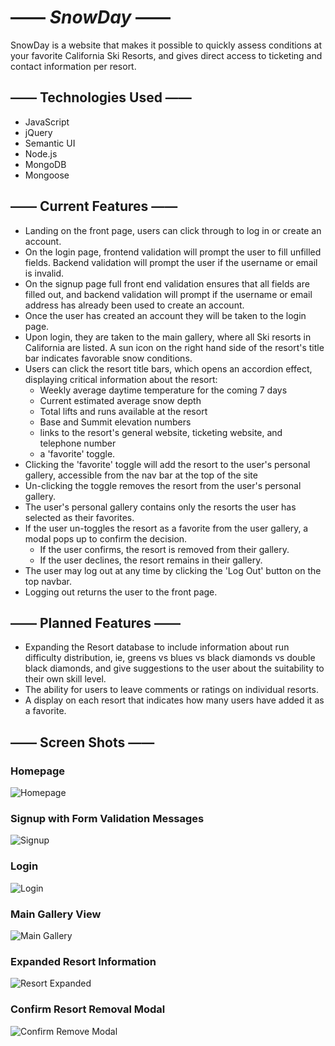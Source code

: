 # —— **_SnowDay_** ——

SnowDay is a website that makes it possible to quickly assess conditions at your favorite California Ski Resorts, and gives direct access to ticketing and contact information per resort.

## —— Technologies Used ——

- JavaScript
- jQuery
- Semantic UI
- Node.js
- MongoDB
- Mongoose

## —— Current Features ——

- Landing on the front page, users can click through to log in or create an account.
- On the login page, frontend validation will prompt the user to fill unfilled fields. Backend validation will prompt the user if the username or email is invalid.
- On the signup page full front end validation ensures that all fields are filled out, and backend validation will prompt if the username or email address has already been used to create an account.
- Once the user has created an account they will be taken to the login page.
- Upon login, they are taken to the main gallery, where all Ski resorts in California are listed. A sun icon on the right hand side of the resort's title bar indicates favorable snow conditions.
- Users can click the resort title bars, which opens an accordion effect, displaying critical information about the resort:
  - Weekly average daytime temperature for the coming 7 days
  - Current estimated average snow depth
  - Total lifts and runs available at the resort
  - Base and Summit elevation numbers
  - links to the resort's general website, ticketing website, and telephone number
  - a 'favorite' toggle.
- Clicking the 'favorite' toggle will add the resort to the user's personal gallery, accessible from the nav bar at the top of the site
- Un-clicking the toggle removes the resort from the user's personal gallery.
- The user's personal gallery contains only the resorts the user has selected as their favorites.
- If the user un-toggles the resort as a favorite from the user gallery, a modal pops up to confirm the decision.
  - If the user confirms, the resort is removed from their gallery.
  - If the user declines, the resort remains in their gallery.
- The user may log out at any time by clicking the 'Log Out' button on the top navbar.
- Logging out returns the user to the front page.

## —— Planned Features ——

- Expanding the Resort database to include information about run difficulty distribution, ie, greens vs blues vs black diamonds vs double black diamonds, and give suggestions to the user about the suitability to their own skill level.
- The ability for users to leave comments or ratings on individual resorts.
- A display on each resort that indicates how many users have added it as a favorite.

## —— Screen Shots ——

### Homepage

![Homepage](/screenshots/ss_homepage.png)

### Signup with Form Validation Messages

![Signup](/screenshots/ss_signup.png)

### Login

![Login](/screenshots/ss_login.png)

### Main Gallery View

![Main Gallery](/screenshots/ss_gallery.png)

### Expanded Resort Information

![Resort Expanded](/screenshots/ss_resort.png)

### Confirm Resort Removal Modal

![Confirm Remove Modal](/screenshots/ss_modal.png)
